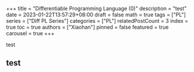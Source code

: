 +++
title = "Differentiable Programming Language (0)"
description = "test"
date = 2023-01-22T13:57:29+08:00
draft = false
math = true
tags = ["PL"]
series = ["Diff PL Series"]
categories = ["PL"]
relatedPostCount = 3
index = true
toc = true
authors = ["Xiaohan"]
pinned = false
featured = true
carousel = true
+++

test

<!--more-->

## test

<!--more-->

